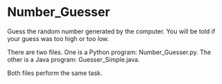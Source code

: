 # Number_Guesser

Guess the random number generated by the computer.
You will be told if your guess was too high or too low.

There are two files. One is a Python program: Number_Guesser.py. The other is a Java program: Guesser_Simple.java.

Both files perform the same task.
